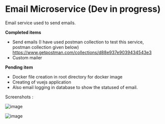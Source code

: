 # Email Microservice (Dev in progress)

Email service used to send emails. 

**Completed items**

* Send emails (I have used postman collection to test this service, postman collection given below) 
https://www.getpostman.com/collections/d88e937e9039434543e3
*  Custom mailer

**Pending item**

* Docker file creation in root directory for docker image
* Creating of vuejs application
* Also email logging in database to show the statused of email.


Screenshots :

![image](https://user-images.githubusercontent.com/32800622/117795805-23193a00-b26c-11eb-8ebd-0355f1809070.png)

![image](https://user-images.githubusercontent.com/32800622/117795946-417f3580-b26c-11eb-9cd9-fae2218d1eb1.png)


